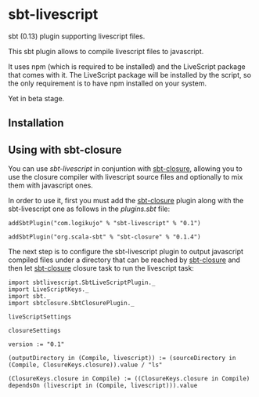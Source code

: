sbt-livescript
==============

sbt (0.13) plugin supporting livescript files.

This sbt plugin allows to compile livescript files to javascript.

It uses npm (which is required to be installed) and the LiveScript package that comes with it. The LiveScript package will
be installed by the script, so the only requirement is to have npm installed on your system.

Yet in beta stage.

Installation
------------


Using with sbt-closure
----------------------

You can use *sbt-livescript* in conjuntion with [sbt-closure][], allowing you to use
the closure compiler with livescript source files and optionally to mix them with javascript ones.

In order to use it, first you must add the [sbt-closure][] plugin along with the sbt-livescript one as follows in
 the *plugins.sbt* file:

```
addSbtPlugin("com.logikujo" % "sbt-livescript" % "0.1")

addSbtPlugin("org.scala-sbt" % "sbt-closure" % "0.1.4")
```

The next step is to configure the sbt-livescript plugin to output javascript compiled files under a directory that
 can be reached by [sbt-closure][] and then let [sbt-closure][] closure task to run the livescript task:

```
import sbtlivescript.SbtLiveScriptPlugin._
import LiveScriptKeys._
import sbt._
import sbtclosure.SbtClosurePlugin._

liveScriptSettings

closureSettings

version := "0.1"

(outputDirectory in (Compile, livescript)) := (sourceDirectory in (Compile, ClosureKeys.closure)).value / "ls"

(ClosureKeys.closure in Compile) := ((ClosureKeys.closure in Compile) dependsOn (livescript in (Compile, livescript))).value
```


[sbt-closure]: https://github.com/eltimn/sbt-closure